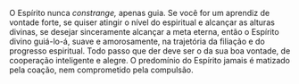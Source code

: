 ﻿O Espírito nunca *constrange,* apenas guia. Se você for um aprendiz de vontade forte, se quiser atingir o nível do espiritual e alcançar as alturas divinas, se desejar sinceramente alcançar a meta eterna, então o Espírito divino guiá-lo-á, suave e amorosamente, na trajetória da filiação e do progresso espiritual. Todo passo que der deve ser o da sua boa vontade, de cooperação inteligente e alegre. O predomínio do Espírito jamais é matizado pela coação, nem comprometido pela compulsão.